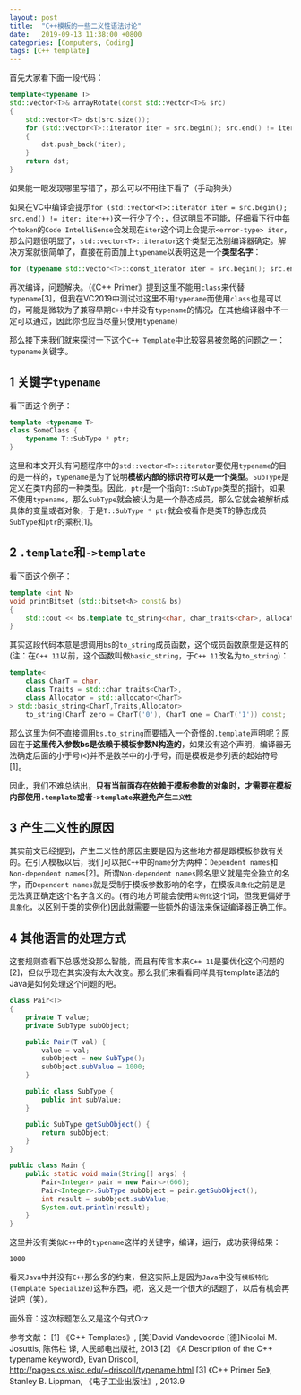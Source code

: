 ```yaml
---
layout: post
title:  "C++模板的一些二义性语法讨论"
date:   2019-09-13 11:38:00 +0800
categories: [Computers, Coding]
tags: [C++ template]
---
```

首先大家看下面一段代码：
```cpp
template<typename T>
std::vector<T>& arrayRotate(const std::vector<T>& src)
{
	std::vector<T> dst(src.size());
	for (std::vector<T>::iterator iter = src.begin(); src.end() != iter; iter++)
	{
		dst.push_back(*iter);
	}
	return dst;
}
```
如果能一眼发现哪里写错了，那么可以不用往下看了（手动狗头）

如果在VC中编译会提示`for (std::vector<T>::iterator iter = src.begin(); src.end() != iter; iter++)`这一行少了个`;`，但这明显不可能，仔细看下行中每个`token`的`Code IntelliSense`会发现在`iter`这个词上会提示`<error-type> iter`，那么问题很明显了，`std::vector<T>::iterator`这个类型无法别编译器确定。解决方案就很简单了，直接在前面加上`typename`以表明这是一个**类型名字**：
```cpp
for (typename std::vector<T>::const_iterator iter = src.begin(); src.end() != iter; iter++)
```
再次编译，问题解决。（《C++ Primer》提到这里不能用`class`来代替`typename`[3]，但我在VC2019中测试过这里不用`typename`而使用`class`也是可以的，可能是微软为了兼容早期`C++`中并没有`typename`的情况，在其他编译器中不一定可以通过，因此你也应当尽量只使用`typename`）

那么接下来我们就来探讨一下这个`C++ Template`中比较容易被忽略的问题之一：`typename`关键字。

## 1 关键字`typename`
看下面这个例子：
```cpp
template <typename T>
class SomeClass {
    typename T::SubType * ptr;
}
```
这里和本文开头有问题程序中的`std::vector<T>::iterator`要使用`typename`的目的是一样的，`typename`是为了说明**模板内部的标识符可以是一个类型**。`SubType`是定义在类`T`内部的一种类型。因此，`ptr`是一个指向`T::SubType`类型的指针。如果不使用`typename`，那么`SubType`就会被认为是一个静态成员，那么它就会被解析成具体的变量或者对象，于是`T::SubType * ptr`就会被看作是类T的静态成员`SubType`和`ptr`的乘积[1]。

## 2 `.template`和`->template`
看下面这个例子：
```cpp
template <int N>
void printBitset (std::bitset<N> const& bs)
{
    std::cout << bs.template to_string<char, char_traits<char>, allocator<char> >();
}
```
其实这段代码本意是想调用`bs`的`to_string`成员函数，这个成员函数原型是这样的(注：在`C++ 11`以前，这个函数叫做`basic_string`，于`C++ 11`改名为`to_string`)：
```cpp
template<
    class CharT = char,
    class Traits = std::char_traits<CharT>,
    class Allocator = std::allocator<CharT>
> std::basic_string<CharT,Traits,Allocator>
    to_string(CharT zero = CharT('0'), CharT one = CharT('1')) const;
```
那么这里为何不直接调用`bs.to_string`而要插入一个奇怪的`.template`声明呢？原因在于**这里传入参数bs是依赖于模板参数N构造的**，如果没有这个声明，编译器无法确定后面的小于号(`<`)并不是数学中的小于号，而是模板是参列表的起始符号[1]。

因此，我们不难总结出，**只有当前面存在依赖于模板参数的对象时，才需要在模板内部使用`.template`或者`->template`来避免产生`二义性`**

## 3 产生二义性的原因
其实前文已经提到，产生二义性的原因主要是因为这些地方都是跟模板参数有关的。在引入模板以后，我们可以把`C++`中的`name`分为两种：`Dependent names`和`Non-dependent names`[2]。所谓`Non-dependent names`顾名思义就是完全独立的名字，而`Dependent names`就是受制于模板参数影响的名字，在模板`具象化`之前是是无法真正确定这个名字含义的。(有的地方可能会使用`实例化`这个词，但我更偏好于`具象化`，以区别于类的实例化)因此就需要一些额外的语法来保证编译器正确工作。

## 4 其他语言的处理方式
这套规则查看下总感觉没那么智能，而且有传言本来`C++ 11`是要优化这个问题的[2]，但似乎现在其实没有太大改变。那么我们来看看同样具有template语法的Java是如何处理这个问题的吧。
```java
class Pair<T>
{
    private T value;
    private SubType subObject;

    public Pair(T val) {
        value = val;
        subObject = new SubType();
        subObject.subValue = 1000;
    }

    public class SubType {
        public int subValue;
    }

    public SubType getSubObject() {
        return subObject;
    }
}

public class Main {
    public static void main(String[] args) {
        Pair<Integer> pair = new Pair<>(666);
        Pair<Integer>.SubType subObject = pair.getSubObject();
        int result = subObject.subValue;
        System.out.println(result);
    }
}

```
这里并没有类似`C++`中的`typename`这样的关键字，编译，运行，成功获得结果：
```shell
1000
```
看来`Java`中并没有`C++`那么多的约束，但这实际上是因为`Java`中没有`模板特化(Template Specialize)`这种东西，呃，这又是一个很大的话题了，以后有机会再说吧（笑）。

画外音：这次标题怎么又是这个句式Orz

参考文献：
[1] 《C++ Templates》, [美]David Vandevoorde [德]Nicolai M. Josuttis, 陈伟柱 译, 人民邮电出版社, 2013
[2] 《A Description of the C++ typename keyword》, Evan Driscoll, http://pages.cs.wisc.edu/~driscoll/typename.html
[3] 《C++ Primer 5e》, Stanley B. Lippman, 《电子工业出版社》,  2013.9
